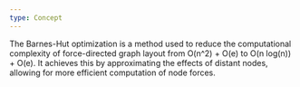 ```yaml
---
type: Concept
---
```


The Barnes-Hut optimization is a method used to reduce the computational complexity of force-directed graph layout from O(n^2) + O(e) to O(n log(n)) + O(e). It achieves this by approximating the effects of distant nodes, allowing for more efficient computation of node forces.
